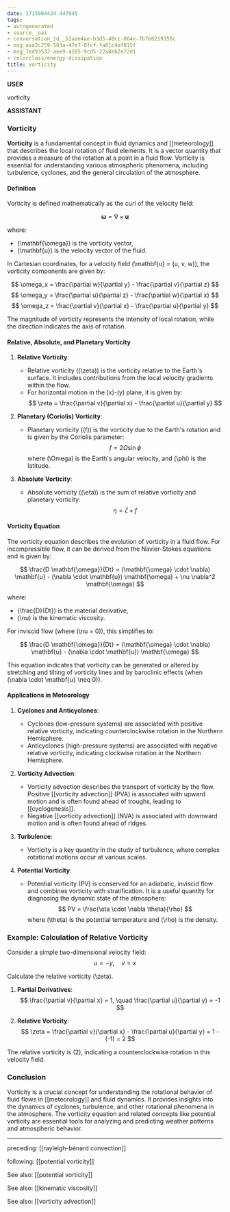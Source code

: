 ```yaml
---
date: 1715904424.447045
tags:
- autogenerated
- source__oai
- conversation_id__52aae4ae-b3d5-40cc-864e-7b7e8219356c
- msg_aaa2c259-503a-47e7-8fcf-fa81c4ef815f
- msg_7ed93532-aee9-4105-9cd5-22a8eb2e72d1
- colorclass/energy-dissipation
title: vorticity
---
```


**USER**

vorticity


**ASSISTANT**

### Vorticity

**Vorticity** is a fundamental concept in fluid dynamics and [[meteorology]] that describes the local rotation of fluid elements. It is a vector quantity that provides a measure of the rotation at a point in a fluid flow. Vorticity is essential for understanding various atmospheric phenomena, including turbulence, cyclones, and the general circulation of the atmosphere.

#### Definition

Vorticity is defined mathematically as the curl of the velocity field:

$$
\mathbf{\omega} = \nabla \times \mathbf{u}
$$

where:
- \(\mathbf{\omega}\) is the vorticity vector,
- \(\mathbf{u}\) is the velocity vector of the fluid.

In Cartesian coordinates, for a velocity field \(\mathbf{u} = (u, v, w)\), the vorticity components are given by:

$$
\omega_x = \frac{\partial w}{\partial y} - \frac{\partial v}{\partial z}
$$
$$
\omega_y = \frac{\partial u}{\partial z} - \frac{\partial w}{\partial x}
$$
$$
\omega_z = \frac{\partial v}{\partial x} - \frac{\partial u}{\partial y}
$$

The magnitude of vorticity represents the intensity of local rotation, while the direction indicates the axis of rotation.

#### Relative, Absolute, and Planetary Vorticity

1. **Relative Vorticity**:
   - Relative vorticity (\(\zeta\)) is the vorticity relative to the Earth's surface. It includes contributions from the local velocity gradients within the flow.
   - For horizontal motion in the \(x\)-\(y\) plane, it is given by:
     $$
     \zeta = \frac{\partial v}{\partial x} - \frac{\partial u}{\partial y}
     $$

2. **Planetary (Coriolis) Vorticity**:
   - Planetary vorticity (\(f\)) is the vorticity due to the Earth's rotation and is given by the Coriolis parameter:
     $$
     f = 2 \Omega \sin \phi
     $$
   where \(\Omega\) is the Earth's angular velocity, and \(\phi\) is the latitude.

3. **Absolute Vorticity**:
   - Absolute vorticity (\(\eta\)) is the sum of relative vorticity and planetary vorticity:
     $$
     \eta = \zeta + f
     $$

#### Vorticity Equation

The vorticity equation describes the evolution of vorticity in a fluid flow. For incompressible flow, it can be derived from the Navier-Stokes equations and is given by:

$$
\frac{D \mathbf{\omega}}{Dt} = (\mathbf{\omega} \cdot \nabla) \mathbf{u} - (\nabla \cdot \mathbf{u}) \mathbf{\omega} + \nu \nabla^2 \mathbf{\omega}
$$

where:
- \(\frac{D}{Dt}\) is the material derivative,
- \(\nu\) is the kinematic viscosity.

For inviscid flow (where \(\nu = 0\)), this simplifies to:

$$
\frac{D \mathbf{\omega}}{Dt} = (\mathbf{\omega} \cdot \nabla) \mathbf{u} - (\nabla \cdot \mathbf{u}) \mathbf{\omega}
$$

This equation indicates that vorticity can be generated or altered by stretching and tilting of vorticity lines and by baroclinic effects (when \(\nabla \cdot \mathbf{u} \neq 0\)).

#### Applications in Meteorology

1. **Cyclones and Anticyclones**:
   - Cyclones (low-pressure systems) are associated with positive relative vorticity, indicating counterclockwise rotation in the Northern Hemisphere.
   - Anticyclones (high-pressure systems) are associated with negative relative vorticity, indicating clockwise rotation in the Northern Hemisphere.

2. **Vorticity Advection**:
   - Vorticity advection describes the transport of vorticity by the flow. Positive [[vorticity advection]] (PVA) is associated with upward motion and is often found ahead of troughs, leading to [[cyclogenesis]].
   - Negative [[vorticity advection]] (NVA) is associated with downward motion and is often found ahead of ridges.

3. **Turbulence**:
   - Vorticity is a key quantity in the study of turbulence, where complex rotational motions occur at various scales.

4. **Potential Vorticity**:
   - Potential vorticity (PV) is conserved for an adiabatic, inviscid flow and combines vorticity with stratification. It is a useful quantity for diagnosing the dynamic state of the atmosphere:
     $$
     PV = \frac{\eta \cdot \nabla \theta}{\rho}
     $$
   where \(\theta\) is the potential temperature and \(\rho\) is the density.

### Example: Calculation of Relative Vorticity

Consider a simple two-dimensional velocity field:
$$
u = -y, \quad v = x
$$

Calculate the relative vorticity \(\zeta\).

1. **Partial Derivatives**:
   $$
   \frac{\partial v}{\partial x} = 1, \quad \frac{\partial u}{\partial y} = -1
   $$

2. **Relative Vorticity**:
   $$
   \zeta = \frac{\partial v}{\partial x} - \frac{\partial u}{\partial y} = 1 - (-1) = 2
   $$

The relative vorticity is \(2\), indicating a counterclockwise rotation in this velocity field.

### Conclusion

Vorticity is a crucial concept for understanding the rotational behavior of fluid flows in [[meteorology]] and fluid dynamics. It provides insights into the dynamics of cyclones, turbulence, and other rotational phenomena in the atmosphere. The vorticity equation and related concepts like potential vorticity are essential tools for analyzing and predicting weather patterns and atmospheric behavior.


---

preceding: [[rayleigh-bénard convection]]  


following: [[potential vorticity]]

See also: [[potential vorticity]]


See also: [[kinematic viscosity]]


See also: [[vorticity advection]]